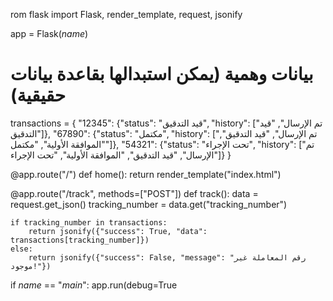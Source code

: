 rom flask import Flask, render_template, request, jsonify

app = Flask(_name_)

# بيانات وهمية (يمكن استبدالها بقاعدة بيانات حقيقية)
transactions = {
    "12345": {"status": "قيد التدقيق", "history": ["تم الإرسال", "قيد التدقيق"]},
    "67890": {"status": "مكتمل", "history": ["تم الإرسال", "قيد التدقيق", "الموافقة الأولية", "مكتمل"]},
    "54321": {"status": "تحت الإجراء", "history": ["تم الإرسال", "قيد التدقيق", "الموافقة الأولية", "تحت الإجراء"]}
}

@app.route("/")
def home():
    return render_template("index.html")

@app.route("/track", methods=["POST"])
def track():
    data = request.get_json()
    tracking_number = data.get("tracking_number")

    if tracking_number in transactions:
        return jsonify({"success": True, "data": transactions[tracking_number]})
    else:
        return jsonify({"success": False, "message": "رقم المعاملة غير موجود!"})

if _name_ == "_main_":
    app.run(debug=True
